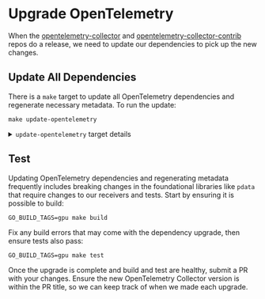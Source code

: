 # Upgrade OpenTelemetry

When the [opentelemetry-collector](https://github.com/open-telemetry/opentelemetry-collector) and [opentelemetry-collector-contrib](https://github.com/open-telemetry/opentelemetry-collector-contrib) repos do a release, we need to update our dependencies to pick up the new changes.

## Update All Dependencies

There is a `make` target to update all OpenTelemetry dependencies and regenerate necessary metadata. To run the update:
```
make update-opentelemetry
```

<details>
    <summary><code>update-opentelemetry</code> target details</summary>

First, update all `opentelemetry` dependencies to the newest possible version.
```
make update-components
```
These dependencies include the `mdatagen` tool, which is in a separate place from libraries (read more in [tools.md](./tools.md)). Since the `mdatagen` version has been updated in the tools `go.mod`, re-install tools to actually install the new version:
```
make install-tools
```
With the new version of `mdatagen` installed, regenerate the `metadata` packages for tests. This will bring the test packages in line with anything that's changed in the `opentelemetry-collector` base libraries.
```
GO_BUILD_TAGS=gpu make generate
```
</details>

## Test

Updating OpenTelemetry dependencies and regenerating metadata frequently includes breaking changes in the foundational libraries like `pdata` that require changes to our receivers and tests. Start by ensuring it is possible to build:
```
GO_BUILD_TAGS=gpu make build
```
Fix any build errors that may come with the dependency upgrade, then ensure tests also pass:
```
GO_BUILD_TAGS=gpu make test
```

Once the upgrade is complete and build and test are healthy, submit a PR with your changes. Ensure the new OpenTelemetry Collector version is within the PR title, so we can keep track of when we made each upgrade.
